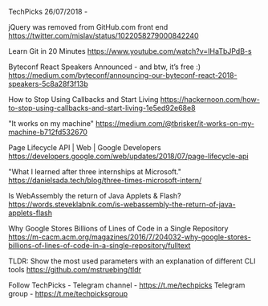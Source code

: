 TechPicks 26/07/2018 -

jQuery was removed from GitHub.com front end
https://twitter.com/mislav/status/1022058279000842240

Learn Git in 20 Minutes
https://www.youtube.com/watch?v=IHaTbJPdB-s

Byteconf React Speakers Announced - and btw, it’s free :)
https://medium.com/byteconf/announcing-our-byteconf-react-2018-speakers-5c8a28f3f13b

How to Stop Using Callbacks and Start Living
https://hackernoon.com/how-to-stop-using-callbacks-and-start-living-1e5ed92e68e8

"It works on my machine"
https://medium.com/@tbrisker/it-works-on-my-machine-b712fd532670

Page Lifecycle API | Web | Google Developers
https://developers.google.com/web/updates/2018/07/page-lifecycle-api

"What I learned after three internships at Microsoft."
https://danielsada.tech/blog/three-times-microsoft-intern/

Is WebAssembly the return of Java Applets & Flash?
https://words.steveklabnik.com/is-webassembly-the-return-of-java-applets-flash

Why Google Stores Billions of Lines of Code in a Single Repository
https://m-cacm.acm.org/magazines/2016/7/204032-why-google-stores-billions-of-lines-of-code-in-a-single-repository/fulltext

TLDR: Show the most used parameters with an explanation of different CLI tools
https://github.com/mstruebing/tldr

Follow TechPicks -
Telegram channel - https://t.me/techpicks
Telegram group - https://t.me/techpicksgroup